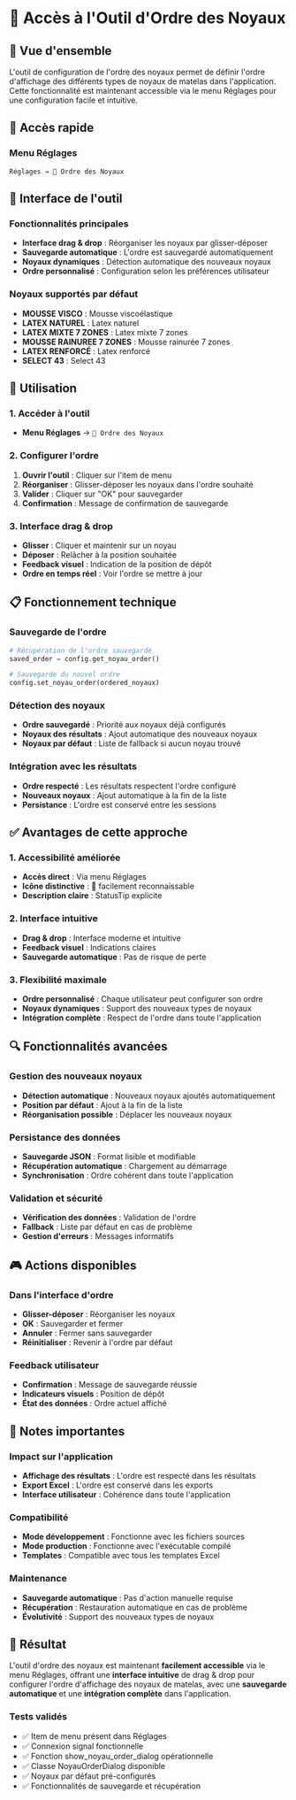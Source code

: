 # 🔢 Accès à l'Outil d'Ordre des Noyaux

## 🎯 Vue d'ensemble

L'outil de configuration de l'ordre des noyaux permet de définir l'ordre d'affichage des différents types de noyaux de matelas dans l'application. Cette fonctionnalité est maintenant accessible via le menu Réglages pour une configuration facile et intuitive.

## 🚀 Accès rapide

### **Menu Réglages**
```
Réglages → 🔢 Ordre des Noyaux
```

## 🎨 Interface de l'outil

### **Fonctionnalités principales**
- **Interface drag & drop** : Réorganiser les noyaux par glisser-déposer
- **Sauvegarde automatique** : L'ordre est sauvegardé automatiquement
- **Noyaux dynamiques** : Détection automatique des nouveaux noyaux
- **Ordre personnalisé** : Configuration selon les préférences utilisateur

### **Noyaux supportés par défaut**
- **MOUSSE VISCO** : Mousse viscoélastique
- **LATEX NATUREL** : Latex naturel
- **LATEX MIXTE 7 ZONES** : Latex mixte 7 zones
- **MOUSSE RAINUREE 7 ZONES** : Mousse rainurée 7 zones
- **LATEX RENFORCÉ** : Latex renforcé
- **SELECT 43** : Select 43

## 🔧 Utilisation

### **1. Accéder à l'outil**
- **Menu Réglages** → `🔢 Ordre des Noyaux`

### **2. Configurer l'ordre**
1. **Ouvrir l'outil** : Cliquer sur l'item de menu
2. **Réorganiser** : Glisser-déposer les noyaux dans l'ordre souhaité
3. **Valider** : Cliquer sur "OK" pour sauvegarder
4. **Confirmation** : Message de confirmation de sauvegarde

### **3. Interface drag & drop**
- **Glisser** : Cliquer et maintenir sur un noyau
- **Déposer** : Relâcher à la position souhaitée
- **Feedback visuel** : Indication de la position de dépôt
- **Ordre en temps réel** : Voir l'ordre se mettre à jour

## 📋 Fonctionnement technique

### **Sauvegarde de l'ordre**
```python
# Récupération de l'ordre sauvegardé
saved_order = config.get_noyau_order()

# Sauvegarde du nouvel ordre
config.set_noyau_order(ordered_noyaux)
```

### **Détection des noyaux**
- **Ordre sauvegardé** : Priorité aux noyaux déjà configurés
- **Noyaux des résultats** : Ajout automatique des nouveaux noyaux
- **Noyaux par défaut** : Liste de fallback si aucun noyau trouvé

### **Intégration avec les résultats**
- **Ordre respecté** : Les résultats respectent l'ordre configuré
- **Nouveaux noyaux** : Ajout automatique à la fin de la liste
- **Persistance** : L'ordre est conservé entre les sessions

## ✅ Avantages de cette approche

### **1. Accessibilité améliorée**
- **Accès direct** : Via menu Réglages
- **Icône distinctive** : 🔢 facilement reconnaissable
- **Description claire** : StatusTip explicite

### **2. Interface intuitive**
- **Drag & drop** : Interface moderne et intuitive
- **Feedback visuel** : Indications claires
- **Sauvegarde automatique** : Pas de risque de perte

### **3. Flexibilité maximale**
- **Ordre personnalisé** : Chaque utilisateur peut configurer son ordre
- **Noyaux dynamiques** : Support des nouveaux types de noyaux
- **Intégration complète** : Respect de l'ordre dans toute l'application

## 🔍 Fonctionnalités avancées

### **Gestion des nouveaux noyaux**
- **Détection automatique** : Nouveaux noyaux ajoutés automatiquement
- **Position par défaut** : Ajout à la fin de la liste
- **Réorganisation possible** : Déplacer les nouveaux noyaux

### **Persistance des données**
- **Sauvegarde JSON** : Format lisible et modifiable
- **Récupération automatique** : Chargement au démarrage
- **Synchronisation** : Ordre cohérent dans toute l'application

### **Validation et sécurité**
- **Vérification des données** : Validation de l'ordre
- **Fallback** : Liste par défaut en cas de problème
- **Gestion d'erreurs** : Messages informatifs

## 🎮 Actions disponibles

### **Dans l'interface d'ordre**
- **Glisser-déposer** : Réorganiser les noyaux
- **OK** : Sauvegarder et fermer
- **Annuler** : Fermer sans sauvegarder
- **Réinitialiser** : Revenir à l'ordre par défaut

### **Feedback utilisateur**
- **Confirmation** : Message de sauvegarde réussie
- **Indicateurs visuels** : Position de dépôt
- **État des données** : Ordre actuel affiché

## 📝 Notes importantes

### **Impact sur l'application**
- **Affichage des résultats** : L'ordre est respecté dans les résultats
- **Export Excel** : L'ordre est conservé dans les exports
- **Interface utilisateur** : Cohérence dans toute l'application

### **Compatibilité**
- **Mode développement** : Fonctionne avec les fichiers sources
- **Mode production** : Fonctionne avec l'exécutable compilé
- **Templates** : Compatible avec tous les templates Excel

### **Maintenance**
- **Sauvegarde automatique** : Pas d'action manuelle requise
- **Récupération** : Restauration automatique en cas de problème
- **Évolutivité** : Support des nouveaux types de noyaux

## 🎉 Résultat

L'outil d'ordre des noyaux est maintenant **facilement accessible** via le menu Réglages, offrant une **interface intuitive** de drag & drop pour configurer l'ordre d'affichage des noyaux de matelas, avec une **sauvegarde automatique** et une **intégration complète** dans l'application.

### **Tests validés**
- ✅ Item de menu présent dans Réglages
- ✅ Connexion signal fonctionnelle
- ✅ Fonction show_noyau_order_dialog opérationnelle
- ✅ Classe NoyauOrderDialog disponible
- ✅ Noyaux par défaut pré-configurés
- ✅ Fonctionnalités de sauvegarde et récupération 
